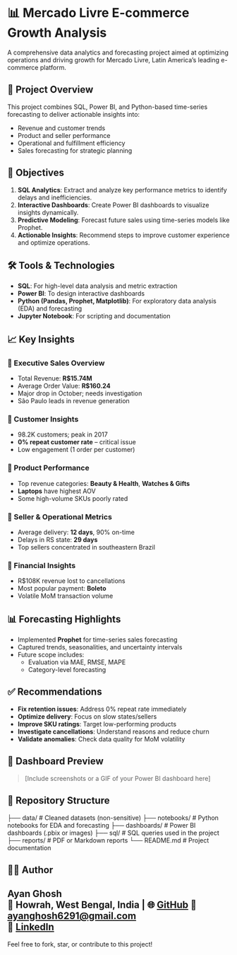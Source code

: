 # 📊 Mercado Livre E-commerce Growth Analysis

A comprehensive data analytics and forecasting project aimed at optimizing operations and driving growth for Mercado Livre, Latin America’s leading e-commerce platform.

## 📌 Project Overview

This project combines SQL, Power BI, and Python-based time-series forecasting to deliver actionable insights into:

- Revenue and customer trends
- Product and seller performance
- Operational and fulfillment efficiency
- Sales forecasting for strategic planning

## 🎯 Objectives

1. **SQL Analytics**: Extract and analyze key performance metrics to identify delays and inefficiencies.
2. **Interactive Dashboards**: Create Power BI dashboards to visualize insights dynamically.
3. **Predictive Modeling**: Forecast future sales using time-series models like Prophet.
4. **Actionable Insights**: Recommend steps to improve customer experience and optimize operations.

## 🛠️ Tools & Technologies

- **SQL**: For high-level data analysis and metric extraction
- **Power BI**: To design interactive dashboards
- **Python (Pandas, Prophet, Matplotlib)**: For exploratory data analysis (EDA) and forecasting
- **Jupyter Notebook**: For scripting and documentation

## 📈 Key Insights

### 🔹 Executive Sales Overview
- Total Revenue: **R$15.74M**
- Average Order Value: **R$160.24**
- Major drop in October; needs investigation
- São Paulo leads in revenue generation

### 🔹 Customer Insights
- 98.2K customers; peak in 2017
- **0% repeat customer rate** – critical issue
- Low engagement (1 order per customer)

### 🔹 Product Performance
- Top revenue categories: **Beauty & Health**, **Watches & Gifts**
- **Laptops** have highest AOV
- Some high-volume SKUs poorly rated

### 🔹 Seller & Operational Metrics
- Average delivery: **12 days**, 90% on-time
- Delays in RS state: **29 days**
- Top sellers concentrated in southeastern Brazil

### 🔹 Financial Insights
- R$108K revenue lost to cancellations
- Most popular payment: **Boleto**
- Volatile MoM transaction volume

## 📊 Forecasting Highlights

- Implemented **Prophet** for time-series sales forecasting
- Captured trends, seasonalities, and uncertainty intervals
- Future scope includes:
  - Evaluation via MAE, RMSE, MAPE
  - Category-level forecasting

## ✅ Recommendations

- **Fix retention issues**: Address 0% repeat rate immediately
- **Optimize delivery**: Focus on slow states/sellers
- **Improve SKU ratings**: Target low-performing products
- **Investigate cancellations**: Understand reasons and reduce churn
- **Validate anomalies**: Check data quality for MoM volatility

## 📌 Dashboard Preview

> [Include screenshots or a GIF of your Power BI dashboard here]

## 📂 Repository Structure

├── data/ # Cleaned datasets (non-sensitive)
├── notebooks/ # Python notebooks for EDA and forecasting
├── dashboards/ # Power BI dashboards (.pbix or images)
├── sql/ # SQL queries used in the project
├── reports/ # PDF or Markdown reports
└── README.md # Project documentation


## 👨‍💻 Author

**Ayan Ghosh**  
📍 Howrah, West Bengal, India   |
🌐 [GitHub](https://github.com/AYANGHOSH1999)
📧 ayanghosh6291@gmail.com  
🔗 [LinkedIn](https://www.linkedin.com/in/ayan-ghosh-b9955933a/)
---

Feel free to fork, star, or contribute to this project!

